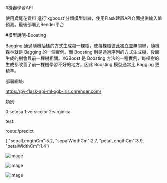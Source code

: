 #機器學習API

使用鳶尾花資料 進行'xgboost'分類模型訓練，使用Flask建置API介面提供輸入值預測。最後部署到Render平台

#模型說明-Boosting

Bagging 通過隨機抽樣的方式生成每一棵樹，使每棵樹彼此獨立並無關聯，隨機森林就是 Bagging 的一個實例。而 Boosting 則是透過序列的方式生成樹，後面生成的樹會與前一棵樹相關。XGBoost 是 Boosting 方法的一種實例，每棵樹的生成都改善了前一棵樹學習不好的地方，因此 Boosting 模型通常比 Bagging 更精準。


部署網址:

https://py-flask-api-ml-xgb-iris.onrender.com/


類別:

0:setosa
1:versicolor
2:virginica


test:


route:/predict

 {
 "sepalLengthCm":5.2,
  "sepalWidthCm":2.7,
  "petalLengthCm":3.9,
  "petalWidthCm":1.4
  }

![image](https://user-images.githubusercontent.com/26739923/233819536-ffa96a04-2d48-4efe-acfe-901569d63c0c.png)


![image](https://user-images.githubusercontent.com/26739923/233819474-2e306e12-3e8a-4580-b157-209b776575dc.png)


![image](https://user-images.githubusercontent.com/26739923/233819514-fcd6c8bd-6de9-4ff8-aaf5-3e2a3d81bc10.png)
